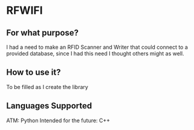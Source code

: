 # RFWIFI 

## For what purpose?
I had a need to make an RFID Scanner and Writer that could connect to a provided database, since I had this need I thought others might as well.

## How to use it?
To be filled as I create the library

## Languages Supported
ATM: Python
Intended for the future: C++
